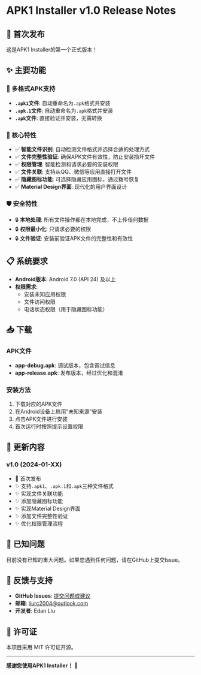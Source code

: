 # APK1 Installer v1.0 Release Notes

## 🎉 首次发布

这是APK1 Installer的第一个正式版本！

## ✨ 主要功能

### 📱 多格式APK支持
- **`.apk1`文件**: 自动重命名为`.apk`格式并安装
- **`.apk.1`文件**: 自动重命名为`.apk`格式并安装  
- **`.apk`文件**: 直接验证并安装，无需转换

### 🔧 核心特性
- ✅ **智能文件识别**: 自动检测文件格式并选择合适的处理方式
- ✅ **文件完整性验证**: 确保APK文件有效性，防止安装损坏文件
- ✅ **权限管理**: 智能检测和请求必要的安装权限
- ✅ **文件关联**: 支持从QQ、微信等应用直接打开文件
- ✅ **隐藏图标功能**: 可选择隐藏应用图标，通过拨号恢复
- ✅ **Material Design界面**: 现代化的用户界面设计

### 🛡️ 安全特性
- 🔒 **本地处理**: 所有文件操作都在本地完成，不上传任何数据
- 🔒 **权限最小化**: 只请求必要的权限
- 🔒 **文件验证**: 安装前验证APK文件的完整性和有效性

## 📋 系统要求

- **Android版本**: Android 7.0 (API 24) 及以上
- **权限需求**: 
  - 安装未知应用权限
  - 文件访问权限
  - 电话状态权限（用于隐藏图标功能）

## 📥 下载

### APK文件
- **app-debug.apk**: 调试版本，包含调试信息
- **app-release.apk**: 发布版本，经过优化和混淆

### 安装方法
1. 下载对应的APK文件
2. 在Android设备上启用"未知来源"安装
3. 点击APK文件进行安装
4. 首次运行时按照提示设置权限

## 🔄 更新内容

### v1.0 (2024-01-XX)
- 🎉 首次发布
- ✨ 支持`.apk1`、`.apk.1`和`.apk`三种文件格式
- ✨ 实现文件关联功能
- ✨ 添加隐藏图标功能
- ✨ 实现Material Design界面
- ✨ 添加文件完整性验证
- ✨ 优化权限管理流程

## 🐛 已知问题

目前没有已知的重大问题。如果您遇到任何问题，请在GitHub上提交Issue。

## 🤝 反馈与支持

- **GitHub Issues**: [提交问题或建议](https://github.com/your-username/apk1-installer/issues)
- **邮箱**: liurc2004@outlook.com
- **开发者**: Edan Liu

## 📄 许可证

本项目采用 MIT 许可证开源。

---

**感谢您使用APK1 Installer！** 🙏